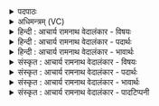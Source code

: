 <details><summary>पदपाठः</summary>

स꣣ना꣢त्। अ꣣ग्ने। मृणसि। यातुधा꣡ना꣢न्। या꣣तु। धा꣡ना꣢꣯न्। न। त्वा꣣। र꣡क्षाँ꣢꣯सि। पृ꣡त꣢꣯नासु। जि꣣ग्युः। अ꣡नु꣢꣯। द꣣ह। सह꣡मू꣢रान्। स꣣ह꣢। मू꣣रान्। क꣣या꣡दः꣢। क꣣य। अ꣡दः꣢꣯। मा। ते꣣। हेत्याः꣢। मु꣣क्षत। दै꣡व्या꣢꣯याः। ८०।
</details>

<details><summary>अधिमन्त्रम् (VC)</summary>

- अग्निः
- पायुर्भारद्वाजः
- त्रिष्टुप्
- धैवतः
- आग्नेयं काण्डम्
</details>

<details><summary>हिन्दी : आचार्य रामनाथ वेदालंकार - विषयः</summary>

अगले मन्त्र में परमात्मा और राजा से राक्षस-संहार की प्रार्थना की गयी है।
</details>

<details><summary>हिन्दी : आचार्य रामनाथ वेदालंकार - पदार्थः</summary>

पदार्थान्वयभाषाः -  हे (अग्ने) अग्रणी परमात्मन् ! अथवा शत्रुसंहारक राजन् ! आप (सनात्) चिरकाल से (यातुधानान्) पीड़ादायक, घात-पात, हिंसा, उपद्रव आदि दोषों को और दुष्टजनों को (मृणसि) विनष्ट करते आये हो। (रक्षांसि) काम-क्रोध-लोभ आदि और ठग-लुटेरे-चोर आदि राक्षस (त्वा) आपको (पृतनासु) आन्तरिक और बाह्य देवासुर-संग्रामों में (न जिग्युः) नहीं जीत पाते। आप (कयादः) सुख-नाशक दुर्विचारों तथा दुष्टजनों को (सहमूरान्) समूल (अनुदह) एक-एक करके भस्म कर दीजिए। (ते) वे दुष्टभाव और दुष्टजन (ते) आपके (दैव्यायाः) विद्वज्जनों का हित करनेवाले (हेत्याः) दण्डशक्तिरूप वज्र से एवं शस्त्रास्त्रों से (मा मुक्षत) न छूट सकें ॥८॥ इस मन्त्र में अर्थश्लेषालङ्कार है, वीर रस है ॥८॥
</details>

<details><summary>हिन्दी : आचार्य रामनाथ वेदालंकार - भावार्थः</summary>

भावार्थभाषाः -  हे धर्मपालक, विधर्मविध्वंसक, सद्गुणप्रसारक जगदीश्वर वा राजन् ! आपके प्रशंसक हम जब-जब मानसिक या बाह्य देवासुर-संग्राम में काम-क्रोध-लोभ-मोह आदिकों में और ठग-लुटेरे-हिंसक-चोर-शराबी-व्यभिचारी-भ्रष्टाचारी आदि दुष्टजनों से पीड़ित हों, तब-तब आप हमारे सहायक होकर उन्हें जड़-समेत नष्ट करके हमारी रक्षा कीजिए। दुर्जनों का यदि हृदय-परिवर्तन सम्भव हो तो उनका राक्षसत्व नष्ट करके उन्हें शुद्ध अन्तःकरणवाला कर दीजिए, जिससे संसार में सज्जनों की वृद्धि से सर्वत्र सुख और सौहार्द की धारा प्रवाहित हो ॥८॥ इस दशति में परमात्माग्नि को जागृत करने का, अग्नि, पूषन् और जातवेदस् नामों से परमात्मा के गुणों का और उसके द्वारा किये जानेवाले राक्षस-विनाश का वर्णन होने से तथा मनुष्यों को परमात्मा की पूजा की प्रेरणा किये जाने से इस दशति के विषय की पूर्व दशति के विषय के साथ संगति है ॥ प्रथम प्रपाठक में द्वितीय अर्ध की तृतीय दशति समाप्त ॥ प्रथम अध्याय में अष्टम खण्ड समाप्त ॥
</details>

<details><summary>संस्कृत : आचार्य रामनाथ वेदालंकार - विषयः</summary>

अथ परमात्मा राजा च राक्षससंहाराय प्रार्थ्यते।
</details>

<details><summary>संस्कृत : आचार्य रामनाथ वेदालंकार - पदार्थः</summary>

पदार्थान्वयभाषाः -  हे (अग्ने) अग्रणीः परमात्मन् शत्रूच्छेदक राजन् वा ! त्वम् (सनात्) चिरकालात्। सनादिति चिरम् इत्यर्थे व्याख्यातो निरुक्ते १२।३४। (यातुधानान्२) यातनाधायकान् घातपातहिंसोपद्रवादीन् दोषान् दुष्टजनान् वा (मृणसि) मर्दयसि, विनाशयसि। मृण हिंसायाम्, तुदादिः। (रक्षांसि) कामक्रोधलोभादयो वञ्चकलुण्ठकतस्करादयो वा राक्षसाः (त्वा) त्वाम् (पृतनासु) आभ्यन्तरेषु बाह्येषु च देवासुरसंग्रामेषु। पृतनेति संग्रामनाम। निघं० २।१७। (न जिग्युः) न जेतुं शक्नुवन्ति। जि जये, लडर्थे लिट्। ‘सन् लिटोर्जेः।’ अ० ७।३।५७ इति कुत्वम्। त्वम् (कयादः३) कं सुखं यातयन्ति विनाशयन्तीति तान् दुर्विचारान् दुष्टजनान् वा। कम् इति सुखनाम। निरु० २।१४। यातयतिः हिंसाकर्मा। निघं० २।१९। (सहमूरान्४) समूलान्। रलयोरभेदः। (अनुदह) अनुक्रमेण भस्मसात् कुरु। ते दुष्टभावा दुष्टजनाश्च (ते) तव (दैव्यायाः) देवेभ्यो विद्वद्भ्यो हिता दैव्या तस्याः। देवशब्दाद् हितार्थे देवाद् ययञौ अ० ४।१।८५ वा० इति यञ् प्रत्ययः। (हेत्याः५) दण्डशक्तेः शस्त्रास्त्रसमूहाच्च। हेतिः वज्रनाम। निघं० २।२०। (मा मुक्षत) मुक्ता मा भूवन्। मुचोऽकर्मकस्य लुङि, अडभावे, प्रथमबहुवचने रूपम् ॥८॥ अत्र अर्थश्लेषालङ्कारः, वीरो रसः ॥८॥
</details>

<details><summary>संस्कृत : आचार्य रामनाथ वेदालंकार - भावार्थः</summary>

भावार्थभाषाः -  हे धर्मपालक विधर्मविध्वंसक सद्गुणप्रसारक जगदीश्वर राजन् वा ! तव प्रशंसका वयं यदा यदा मानसे बाह्ये वा देवासुरसंग्रामे कामक्रोधलोभमोहादिभिर्वञ्चक-लुण्ठक-हिंसक-तस्कर-मद्यप-व्यभिचारक-भ्रष्टाचारकप्रभृतिभिर्दुष्टजनैश्च पीड्यामहे तदा तदाऽस्माकं सहायको भूत्वा तान् समूलघातं हत्वाऽस्मान् रक्ष। दुर्जनानां च यदि हृदयपरिवर्तनं संभवेत् तदा तेषां राक्षसत्वं विनाश्य तान् शुद्धान्तःकरणान् कुरु, येन जगति सज्जनानां वृद्ध्या सर्वत्र सुखसौहार्दधारा प्रवहेत् ॥८॥ अत्र परमात्माग्नेर्जागरणवर्णनाद्, अग्नि-पूषन्-जातवेदोनामभिः परमात्मगुणवर्णनात्, तत्क्रियमाणराक्षसविनाशवर्णनाद्, मनुष्याणां तत्पूजार्थं प्रेरणाच्चैतद्दशत्यर्थस्य पूर्वदशत्यर्थेन सह सङ्गतिरस्ति। इति प्रथमे प्रपाठके द्वितीयार्धे तृतीया दशतिः ॥ इति प्रथमेऽध्यायेऽष्टमः खण्डः ॥
</details>

<details><summary>संस्कृत : आचार्य रामनाथ वेदालंकार - पादटिप्पनी</summary>

टिप्पणी:   १. ऋ० १०।८७।१९, देवता अग्नी रक्षोहा, कयादो इत्यत्र ‘क्रव्यादो’—इति पाठः। अथ० ५।२९।११, ८।३।१८, उभयत्र सहमूराननु दह क्रव्यादो इति तृतीयः पादः। २. याति हिंसाकर्मा। यातुर्हिंसा। यातोर्निधानभूता इति यातुं विदधति इति वा यातुधानाः—इति भ०। ३. कयादः। क्रव्यशब्दस्य रेफवकारयोश्छन्दसि वर्णलोपेन कय इत्येतद् भवति। कयं ये अदन्ति ते कयादः क्रव्यादाः। मांसस्य भक्षयितॄनित्यर्थः—इति वि०। तदेव भरतसायणोरभिमतम्। ४. सहमूरान् सहभूतान् मूढान्, मूर्खानित्यर्थः—इति वि०। मूढेन सहितान्—इति भ०। ५. हन्तेः हिनोतेर्वा हेतिः—इति भ०।
</details>